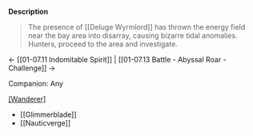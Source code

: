 **Description**
> The presence of [[Deluge Wyrmlord]] has thrown the energy field near the bay area into disarray, causing bizarre tidal anomalies. Hunters, proceed to the area and investigate.

← [[01-07.11 Indomitable Spirit]] | [[01-07.13 Battle - Abyssal Roar - Challenge]] →

Companion: Any

[[Wanderer]](s)
* [[Glimmerblade]]
* [[Nauticverge]]